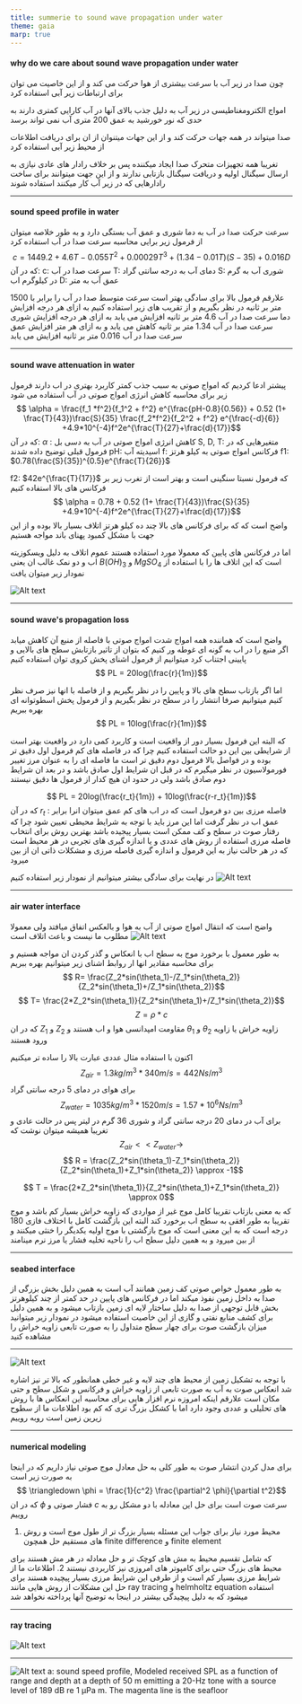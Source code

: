 ```yaml
---
title: summerie to sound wave propagation under water
theme: gaia
marp: true
---
```

#### why do we care about sound wave propagation under water

چون صدا در زیر آب با سرعت بیشتری از هوا حرکت می کند و از این خاصیت می توان برای ارتباطات زیر آبی استفاده کرد

  امواج الکترومغناطیسی در زیر آب به دلیل جذب بالای آنها در آب کارایی کمتری دارند به حدی که نور خورشید به عمق 200 متری آب نمی تواند برسد

 صدا میتواند در همه جهات حرکت کند و از این جهات میتنوان از ان برای دریافت اطلاعات از محیط زیر آبی استفاده کرد

 تغریبا همه تجهیزات متحرک صدا ایجاد میکننده پس بر خلاف رادار های عادی نیازی به ارسال سیگنال اولیه و دریافت سیگنال بازتابی ندارند و از این جهت میتوانند برای ساخت رادارهایی که در زیر آب کار میکنند استفاده شوند

---

#### sound speed profile in water

 سرعت حرکت صدا در آب به دما شوری و عمق آب بستگی دارد و به طور خلاصه میتوان از فرمول زیر برایی محاسبه سرعت صدا در آب استفاده کرد
 $$ c = 1449.2 + 4.6T - 0.055T^2 + 0.00029T^3 + (1.34 - 0.01T)(S - 35) + 0.016D $$
 که در آن:
 c: سرعت صدا در آب
 T: دمای آب به درجه سانتی گراد
 S: شوری آب به گرم در کیلوگرم اب
 D: عمق آب به متر

 علارقم فرمول بالا برای سادگی بهتر است سرعت متوسط صدا در آب را برابر با 1500 متر بر ثانیه در نظر بگیریم و از تقریب های زیر استفاده کنیم
 به ازای هر درجه افزایش دما سرعت صدا در آب 4.6 متر بر ثانیه افزایش می یابد
 به ازای هر درجه افزایش شوری سرعت صدا در آب 1.34 متر بر ثانیه کاهش می یابد
 و به ازای هر متر افزایش عمق سرعت صدا در آب 0.016 متر بر ثانیه افزایش می یابد

---

#### sound wave attenuation in water

 پیشتر ادعا کردیم که امواج صوتی به سبب جذب کمتر کاربرد بهتری در اب دارند
 فرمول زیر برای محاسبه کاهش انرژی امواج صوتی در آب استفاده می شود
$$ \alpha = \frac{f_1 *f^2}{f_1^2 + f^2} e^{\frac{pH-0.8}{0.56}} + 0.52 (1+ \frac{T}{43})\frac{S}{35} \frac{f_2*f^2}{f_2^2 + f^2} e^{\frac{-d}{6}} +4.9*10^{-4}f^2e^{\frac{T}{27}+\frac{d}{17}}$$
که در آن:
$\alpha$ : کاهش انرژی امواج صوتی در آب به دسی بل
S, D, T: متغیرهایی که در فرمول قبلی توضیح داده شدند
pH: اسیدیته آب
f: فرکانس امواج صوتی به کیلو هرتز
f1: $0.78(\frac{S}{35})^{0.5}e^{\frac{T}{26}}$

f2: $42e^{\frac{T}{17}}$
که فرمول نسبتا سنگینی است و بهتر است از تغرب زیر بر فرکانس های بالا استفاده کنیم
$$ \alpha = 0.78 + 0.52 (1+ \frac{T}{43})\frac{S}{35} +4.9*10^{-4}f^2e^{\frac{T}{27}+\frac{d}{17}}$$
واضح است که که برای فرکانس های بالا چند ده کیلو هرتز اتلاف بسیار بالا بوده و از این جهت با مشکل کمبود پهنای باند مواجه هستیم

اما در فرکانس های پایین که معمولا مورد استفاده هستند عموم اتلاف به دلیل ویسکوزیته اب و دو نمک غالب ان یعنی
$B(OH)_3$ و $MgSO_4$
است که این اتلاف ها را با استفاده از نمودار زیر میتوان یافت

![Alt text](../332811_1_En_6_Fig7_HTML.webp)

---

#### sound wave's propagation loss

 واضح است که هماننده همه امواج شدت امواج صوتی با فاصله از منبع آن کاهش میابد
 اگر منبع را در اب به گونه ای غوطه ور کنیم که بتوان از تاثیر بازتابش سطح های بالایی و پایینی اجتناب کرد میتوانیم از فرمول اشنای پخش کروی توان استفاده کنیم
$$ PL = 20log(\frac{r}{1m})$$

اما اگر بازتاب سطح های بالا و پایین را در نظر بگیریم و از فاصله با انها نیز صرف نظر کنیم میتوانیم صرفا انتشار را در سطح در نظر بگیریم و از فرمول پخش اسطوتوانه ای بهره ببریم
$$ PL = 10log(\frac{r}{1m})$$

که البته این فرمول بسیار دور از واقعیت است و کاربرد کمی دارد
در واقعیت بهتر است از شرایطی بین این دو حالت استفاده کنیم چرا که در فاصله های کم فرمول اول دقیق تر بوده و در فواصل بالا فرمول دوم دقیق تر است
ما فاصله ای را به عنوان مرز تغییر فورمولاسیون در نظر میگیرم که در قبل ان شرایط اول صادق باشد و در بعد ان شرایط دوم صادق باشد ولی در حدود ان هیچ کدار از فرمول ها دقیق نیستند

$$ PL = 20log(\frac{r_t}{1m}) + 10log(\frac{r-r_t}{1m})$$
که در آن
$r_t$ : فاصله مرزی بین دو فرمول است که در اب های کم عمق میتوان انرا برابر عمق اب در نظر گرفت
اما این مرز باید با توجه به شرایط محیطی تعیین شود چرا که رفتار صوت در سطح و کف ممکن است بسیار پیجیده باشد
بهترین روش برای انتخاب فاصله مرزی استفاده از روش های عددی و یا اندازه گیری های تجربی در هر محیط است که در هر حالت نیاز به این فرمول و اندازه گیری فاصله مرزی و مشکلات ذاتی ان از بین میرود

 در نهایت برای سادگی بیشتر میتوانیم از نمودار زیر استفاده کنیم
 ![Alt text](../332811_1_En_6_Fig8_HTML.webp)

---

#### air water interface

 واضح است که انتقال امواج صوتی از آب به هوا و بالعکس اتفاق میافتد ولی معمولا مطلوب ما نیست و باعث اتلاف است
 ![Alt text](../332811_1_En_6_Fig9_HTML.webp)

به طور معمول با برخورد موج به سطح اب با انعکاس و گذر کردن ان مواجه هستیم و برای محاسبه مقادیر انها ار روابط اشنای زیر میتوانیم بهره ببریم
$$ R= \frac{Z_2*sin(\theta_1)-/Z_1*sin(\theta_2)}{Z_2*sin(\theta_1)+/Z_1*sin(\theta_2)}$$
$$ T= \frac{2*Z_2*sin(\theta_1)}{Z_2*sin(\theta_1)+/Z_1*sin(\theta_2)}$$
$$ Z = \rho*c$$
که در ان $Z_1$ و $Z_2$ مقاومت امپدانسی هوا و اب هستند و $\theta_1$ و $\theta_2$ زاویه خراش یا زاویه ورود هستند

اکنون با استفاده مثال عددی عبارت بالا را ساده تر میکنیم
$$ Z_{air} = 1.3 kg/m^3 * 340 m/s = 442 Ns/m^3$$
برای هوای در دمای 5 درجه سانتی گراد
$$ Z_{water} = 1035 kg/m^3 *1520 m/s = 1.57*10^6 Ns/m^3$$
برای آب در دمای 20 درجه سانتی گراد و شوری 36 گرم در لیتر
پس در حالت عادی و تغریبا همیشه میتوان نوشت که
$$ Z_{air} << Z_{water} \longrightarrow$$
$$ R = \frac{Z_2*sin(\theta_1)-Z_1*sin(\theta_2)}{Z_2*sin(\theta_1)+Z_1*sin(\theta_2)} \approx -1$$

$$ T = \frac{2*Z_2*sin(\theta_1)}{Z_2*sin(\theta_1)+Z_1*sin(\theta_2)} \approx 0$$
که به معنی بازتاب تقریبا کامل موج غیر از مواردی که زاویه خراش بسیار کم باشد و موج تقریبا به طور افقی به سطح اب برخورد کند
البته این بازگشت کامل با اختلاف فازی 180 درجه است که به این معنی است که موج بازگشتی با موج اولیه یکدیگر را خنثی میکنند و از بین میرود و به همین دلیل سطح اب را ناحیه تخلیه فشار یا مرز نرم مینامند

---

#### seabed interface

به طور معمول خواص صوتی کف زمین همانند آب است به همین دلیل بخش بزرگی از صدا به داخل زمین نفوذ میکند اما در فرکانس های پایین در حد کمتر از چند کیلوهرتز بخش قابل توجهی از صدا به دلیل ساختار لایه ای زمین بازتاب میشود و به همین دلیل برای کشف منابع نفتی و گازی از این خاصیت استفاده میشود
 در نمودار زیر میتوانید میزان بازگشت صوت برای چهار سطح متداول را به صورت تابعی زاویه خراش را مشاهده کنید

---

![Alt text](../332811_1_En_6_Fig12_HTML.webp)

با توجه به تشکیل زمین از محیط های چند لایه و غیر خطی همانطور که بالا تر نیز اشاره شد انعکاس صوت به آب به صورت تابعی از زاویه خراش و فرکانس و شکل سطح و حتی مکان است
علارقم اینکه امروزه نرم افزار هایی برای محاسبه این انعکاس ها با روش های تحلیلی و عددی وجود دارد اما با کشکل بزرگ تری که کم بود اطلاعات ما از سطوح زیرین زمین است روبه روییم

---

#### numerical modeling

برای مدل کردن انتشار صوت به طور کلی به حل معادل موج صوتی نیاز داریم که در اینجا به صورت زیر است
$$ \triangledown \phi = \frac{1}{c^2} \frac{\partial^2 \phi}{\partial t^2}$$
که در ان $\phi$ فشار صوتی و $c$ سرعت صوت است
برای حل این معادله با دو مشکل رو به روییم

1. محیط مورد نیاز برای جواب این مسئله بسیار بزرگ تر از طول موج است و روش های مستقیم حل همچون
 finite difference و finite element

  که شامل تقسیم محیط به مش های کوچک تر و حل معادله در هر مش هستند برای محیط های بزرگ حتی برای کامپوتر های امروزی نیز کاربردی نیستند
2. اطلاعات ما از شرایط مرزی بسیار کم است و از طرفی این شرایط مرزی بسیار پیچیده هستند
برای حل این مشکلات از روش هایی مانند
ray tracing و helmholtz equation
استفاده میشود که به دلیل پیچیدگی بیشتر در اینجا به توضیح آنها پرداخته نخواهد شد

---

#### ray tracing

![Alt text](../332811_1_En_6_Fig13_HTML.webp)

---

![Alt text](../332811_1_En_6_Fig16_HTML.webp)
a: sound speed profile, Modeled received SPL as a function of range and depth at a depth of 50 m emitting a 20-Hz tone with a source level of 189 dB re 1 μPa m. The magenta line is the seafloor
